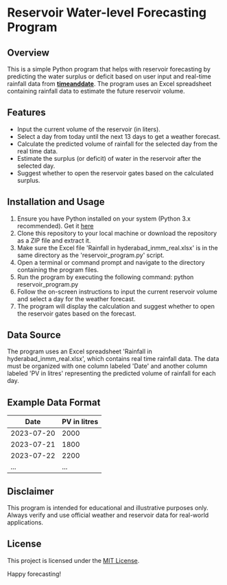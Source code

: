 # Reservoir Water-level Forecasting Program

## Overview
This is a simple Python program that helps with reservoir forecasting by predicting the water surplus or deficit based on user input and real-time rainfall data from [**timeanddate**]([url](https://www.timeanddate.com/weather/india/hyderabad/ext)). The program uses an Excel spreadsheet containing rainfall data to estimate the future reservoir volume.

## Features
- Input the current volume of the reservoir (in liters).
- Select a day from today until the next 13 days to get a weather forecast.
- Calculate the predicted volume of rainfall for the selected day from the real time data.
- Estimate the surplus (or deficit) of water in the reservoir after the selected day.
- Suggest whether to open the reservoir gates based on the calculated surplus.

## Installation and Usage
1. Ensure you have Python installed on your system (Python 3.x recommended). Get it [here](https://python.org)
3. Clone this repository to your local machine or download the repository as a ZIP file and extract it.
4. Make sure the Excel file 'Rainfall in hyderabad_inmm_real.xlsx' is in the same directory as the 'reservoir_program.py' script.
5. Open a terminal or command prompt and navigate to the directory containing the program files.
6. Run the program by executing the following command: python reservoir_program.py
7. Follow the on-screen instructions to input the current reservoir volume and select a day for the weather forecast.
8. The program will display the calculation and suggest whether to open the reservoir gates based on the forecast.

## Data Source
The program uses an Excel spreadsheet 'Rainfall in hyderabad_inmm_real.xlsx', which contains real time rainfall data. The data must be organized with one column labeled 'Date' and another column labeled 'PV in litres' representing the predicted volume of rainfall for each day.

## Example Data Format
| Date       | PV in litres |
|------------|--------------|
| 2023-07-20 | 2000         |
| 2023-07-21 | 1800         |
| 2023-07-22 | 2200         |
| ...        | ...          |

## Disclaimer
This program is intended for educational and illustrative purposes only. Always verify and use official weather and reservoir data for real-world applications.

## License
This project is licensed under the [MIT License](LICENSE).

Happy forecasting!

